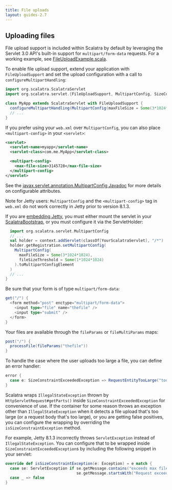 ```yaml
---
title: File uploads
layout: guides-2.7
---
```


## Uploading files

File upload support is included within Scalatra by default by leveraging
the Servlet 3.0 API's built-in support for `multipart/form-data` requests.
For a working example, see
[FileUploadExample.scala](https://github.com/scalatra/scalatra/blob/develop/example/src/main/scala/org/scalatra/FileUploadExample.scala).

To enable file upload support, extend your application with `FileUploadSupport`
and set the upload configuration with a call to `configureMultipartHandling`:

```scala
import org.scalatra.ScalatraServlet
import org.scalatra.servlet.{FileUploadSupport, MultipartConfig, SizeConstraintExceededException}

class MyApp extends ScalatraServlet with FileUploadSupport {
  configureMultipartHandling(MultipartConfig(maxFileSize = Some(3*1024*1024)))
  // ...
}
```

If you prefer using your `web.xml` over `MultipartConfig`, you can also place
`<multipart-config>` in your `<servlet>`:

```xml
<servlet>
  <servlet-name>myapp</servlet-name>
  <servlet-class>com.me.MyApp</servlet-class>

  <multipart-config>
    <max-file-size>3145728</max-file-size>
  </multipart-config>
</servlet>
```

See the
[javax.servlet.annotation.MultipartConfig Javadoc](http://docs.oracle.com/javaee/6/api/javax/servlet/annotation/MultipartConfig.html)
for more details on configurable attributes.

<span class="badge badge-warning"><i class="glyphicon glyphicon-flag"></i></span>
Note for Jetty users: `MultipartConfig` and the `<multipart-config>` tag in `web.xml`
do not work correctly in Jetty prior to version 8.1.3.

If you are [embedding Jetty](../deployment/standalone.html), you must either mount the servlet in your
[ScalatraBootstrap](../deployment/configuration.html), or you must configure it via the ServletHolder:

```scala
  import org.scalatra.servlet.MultipartConfig
  // ...
  val holder = context.addServlet(classOf[YourScalatraServlet], "/*")
  holder.getRegistration.setMultipartConfig(
    MultipartConfig(
      maxFileSize = Some(3*1024*1024),
      fileSizeThreshold = Some(1*1024*1024)
    ).toMultipartConfigElement
  )
  // ...
}
```

Be sure that your form is of type `multipart/form-data`:

```scala
get("/") {
  <form method="post" enctype="multipart/form-data">
    <input type="file" name="thefile" />
    <input type="submit" />
  </form>
}
```

Your files are available through the `fileParams` or `fileMultiParams` maps:

```scala
post("/") {
  processFile(fileParams("thefile"))
}
```

To handle the case where the user uploads too large a file, you can define an error handler:

```scala
error {
  case e: SizeConstraintExceededException => RequestEntityTooLarge("too much!")
}
```

Scalatra wraps `IllegalStateException` thrown by `HttpServletRequest#getParts()` inside
`SizeConstraintExceededException` for convenience of use. If the container for some
reason throws an exception other than `IllegalStateException` when it detects
a file upload that's too large (or a request body that's too large),
 or you are getting false positives, you can configure the wrapping by
overriding the `isSizeConstraintException` method.

For example, Jetty 8.1.3 incorrectly throws `ServletException` instead of `IllegalStateException`.
You can configure that to be wrapped inside `SizeConstraintExceededException`s
by including the following snippet in your servlet:

```scala
override def isSizeConstraintException(e: Exception) = e match {
  case se: ServletException if se.getMessage.contains("exceeds max filesize") ||
                               se.getMessage.startsWith("Request exceeds maxRequestSize") => true
  case _ => false
}
```
